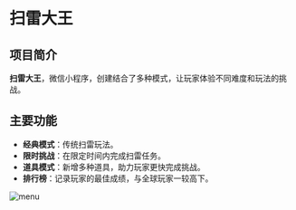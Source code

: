 # 扫雷大王

## 项目简介

**扫雷大王**，微信小程序，创建结合了多种模式，让玩家体验不同难度和玩法的挑战。

## 主要功能

- **经典模式**：传统扫雷玩法。
- **限时挑战**：在限定时间内完成扫雷任务。
- **道具模式**：新增多种道具，助力玩家更快完成挑战。
- **排行榜**：记录玩家的最佳成绩，与全球玩家一较高下。

![menu](E:\wechat_devtools_lib\minesweeperKing\img\menu.png)
